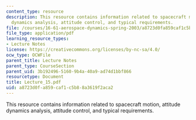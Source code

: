 ```yaml
---
content_type: resource
description: This resource contains information related to spacecraft motion, attitude
  dynamics analysis, attitude control, and typical requirements.
file: /courses/16-61-aerospace-dynamics-spring-2003/a8723d0fa859caf1c5b88a3619f2aca2_Lecture_15.pdf
file_type: application/pdf
learning_resource_types:
- Lecture Notes
license: https://creativecommons.org/licenses/by-nc-sa/4.0/
ocw_type: OCWFile
parent_title: Lecture Notes
parent_type: CourseSection
parent_uid: 3b192496-5160-9b4a-40a9-ad74d1bbf866
resourcetype: Document
title: Lecture_15.pdf
uid: a8723d0f-a859-caf1-c5b8-8a3619f2aca2
---
```

This resource contains information related to spacecraft motion, attitude dynamics analysis, attitude control, and typical requirements.